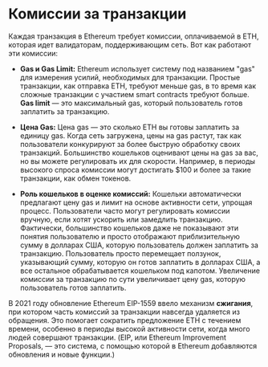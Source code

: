 # Комиссии за транзакции

Каждая транзакция в Ethereum требует комиссии, оплачиваемой в ETH, которая идет валидаторам, поддерживающим сеть. Вот как работают эти комиссии:

- **Gas и Gas Limit:** Ethereum использует систему под названием "gas" для измерения усилий, необходимых для транзакции. Простые транзакции, как отправка ETH, требуют меньше gas, в то время как сложные транзакции с участием smart contracts требуют больше. **Gas limit** — это максимальный gas, который пользователь готов заплатить за транзакцию.

- **Цена Gas:** Цена gas — это сколько ETH вы готовы заплатить за единицу gas. Когда сеть загружена, цены на gas растут, так как пользователи конкурируют за более быструю обработку своих транзакций. Большинство кошельков оценивают цены на gas за вас, но вы можете регулировать их для скорости. Например, в периоды высокого спроса комиссии могут достигать $100 и более за такие транзакции, как обмен токенов.

- **Роль кошельков в оценке комиссий:** Кошельки автоматически предлагают цену gas и лимит на основе активности сети, упрощая процесс. Пользователи часто могут регулировать комиссии вручную, если хотят ускорить или замедлить транзакцию. Фактически, большинство кошельков даже не показывают эти понятия пользователю и просто отображают приблизительную сумму в долларах США, которую пользователь должен заплатить за транзакцию. Пользователь просто перемещает ползунок, указывающий сумму, которую он готов заплатить в долларах США, а все остальное обрабатывается кошельком под капотом. Увеличение комиссии за транзакцию по сути увеличивает цену gas, которую пользователь готов заплатить.

В 2021 году обновление Ethereum EIP-1559 ввело механизм **сжигания**, при котором часть комиссий за транзакции навсегда удаляется из обращения. Это помогает сократить предложение ETH с течением времени, особенно в периоды высокой активности сети, когда много людей совершают транзакции. (EIP, или Ethereum Improvement Proposals, — это система, с помощью которой в Ethereum добавляются обновления и новые функции.)
